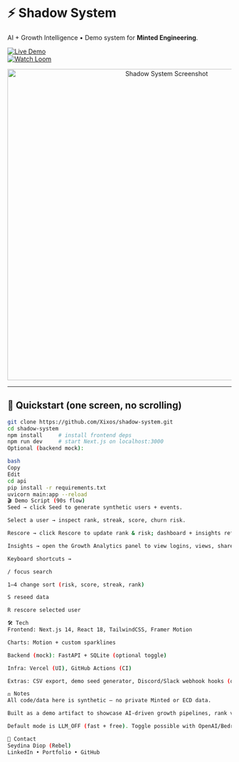 # ⚡ Shadow System

AI + Growth Intelligence • Demo system for **Minted Engineering**.

[![Live Demo](https://img.shields.io/badge/Live_Demo-Vercel-green?logo=vercel)](https://shadow-system.vercel.app)  
[![Watch Loom](https://img.shields.io/badge/Walkthrough-Loom-blue?logo=loom)](https://loom.com/share/your-video-link)

<p align="center">
  <img src="screenshot.png" width="700" alt="Shadow System Screenshot">
</p>

---

## 🚀 Quickstart (one screen, no scrolling)

```bash
git clone https://github.com/Xixos/shadow-system.git
cd shadow-system
npm install     # install frontend deps
npm run dev     # start Next.js on localhost:3000
Optional (backend mock):

bash
Copy
Edit
cd api
pip install -r requirements.txt
uvicorn main:app --reload
🎬 Demo Script (90s flow)
Seed → click Seed to generate synthetic users + events.

Select a user → inspect rank, streak, score, churn risk.

Rescore → click Rescore to update rank & risk; dashboard + insights refresh.

Insights → open the Growth Analytics panel to view logins, views, shares, purchases.

Keyboard shortcuts →

/ focus search

1–4 change sort (risk, score, streak, rank)

S reseed data

R rescore selected user

🛠 Tech
Frontend: Next.js 14, React 18, TailwindCSS, Framer Motion

Charts: Motion + custom sparklines

Backend (mock): FastAPI + SQLite (optional toggle)

Infra: Vercel (UI), GitHub Actions (CI)

Extras: CSV export, demo seed generator, Discord/Slack webhook hooks (optional)

⚖️ Notes
All code/data here is synthetic — no private Minted or ECD data.

Built as a demo artifact to showcase AI-driven growth pipelines, rank validation, and ops→eng instincts.

Default mode is LLM_OFF (fast + free). Toggle possible with OpenAI/Bedrock keys.

📩 Contact
Seydina Diop (Rebel)
LinkedIn • Portfolio • GitHub
